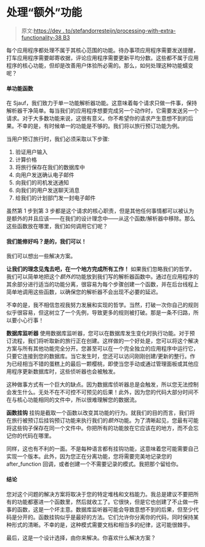 # 处理“额外”功能

> 原文:[https://dev . to/stefandorresteijn/processing-with-extra-functionality-38 B3](https://dev.to/stefandorresteijn/dealing-with-extra-functionality-38b3)

每个应用程序都处理不属于其核心范围的功能。待办事项应用程序需要发送提醒，打车应用程序需要邮寄收据，评论应用程序需要更新平均分数。这些都不属于应用程序的核心功能，但却是改善用户体验所必需的。那么，如何处理这种功能蠕变呢？

#### 单功能函数

在 Sjauf，我们致力于单一功能解析器功能。这意味着每个请求只做一件事，保持解析器干净简单。每当我们的应用程序想要完成另一个动作时，它需要发送另一个请求。对于大多数功能来说，这很有意义。你不希望你的请求产生意想不到的后果。不幸的是，有时候单一的功能是不够的。我们将以旅行预订功能为例。

当用户预订旅行时，我们必须采取以下步骤:

1.  验证用户输入
2.  计算价格
3.  将旅行保存在我们的数据库中
4.  向用户发送确认电子邮件
5.  向我们的司机发送通知
6.  向我们的用户发送聊天消息
7.  给我们的计划部门发一封电子邮件

虽然第 1 步到第 3 步都是这个请求的核心职责，但是其他任何事情都可以被认为是额外的并且应该——在我们的设计理念中——从这个函数/解析器中移除。那么这些函数放在哪里，我们如何调用它们呢？

#### 我们能修好吗？是的，我们可以！

我们可以想出一些解决方案。

**让我们的理念见鬼去吧，在一个地方完成所有工作！**
如果我们忽略我们的哲学，我们可以简单地把这个*额外的*功能放到我们写的解析器函数中。通过在应用程序的其余部分进行适当的功能分离，很容易为每个步骤创建一个函数，并在后台线程上简单地调用这些函数，以确保您的解析器不会出现不必要的延迟。

不幸的是，我不相信忽视我努力发展和实现的哲学。当然，打破一次你自己的规则似乎很容易，但这树立了一个先例，导致更多的规则被打破。那是一条不归路，所以要小心行事！

**数据库监听器**
使用数据库监听器，您可以在数据库发生变化时执行功能。对于预订流程，我们将听取新的旅行正在创建。这样做的一个好处是，您可以将这个解决方案与所有其他功能完全分开。您甚至可以在一个完全独立的应用程序中运行它，只要它连接到您的数据库。当它发生时，您还可以访问刚刚创建/更新的整行。作为已经相当不错的蛋糕上的最后一颗樱桃，即使当您手动或通过管理面板或其他应用程序更新数据库时，这些侦听器也会被触发。

这种做事方式有一个巨大的缺点。因为数据库侦听器总是会触发，所以您无法控制会发生什么。无处不在不可控不可预见的后果！此外，因为您的代码大部分时间不在与核心功能相同的文件中，所以很难理解您的数据流。

**函数挂钩**
挂钩是截取一个函数以改变其功能的行为。就我们的目的而言，我们将在旅行被预订后挂钩预订功能来执行我们的*额外*功能。为了清晰起见，您最有可能将这些钩子保存在同一个文件中。你把所有的功能放在它应该在的地方，而不会忘记你的代码在哪里。

同样，这也有不利的一面。不是每种语言都有挂钩功能，这意味着您可能需要自己实现一个版本。此外，因为您正在分离功能，您将需要完美地记录您的 after_function 回调，或者创建一个不需要记录的模式。我把那个留给你。

#### 结论

您对这个问题的解决方案将取决于您的特定堆栈和文档能力。我总是建议不要把所有的功能都塞进一个函数里，然后就收工了。它很快，但是它也创建了不止做一件事的函数，这是一个坏主意。数据库监听器可能会导致意想不到的后果，但至少代码是分开的。函数挂钩似乎是最好的方法。它们允许你分离你的代码，同时保持某种形式的清晰。不幸的是，这种模式需要文档和相当多的纪律，这可能很棘手。

最后，这是一个设计选择，由你来解决。你喜欢什么解决方案？